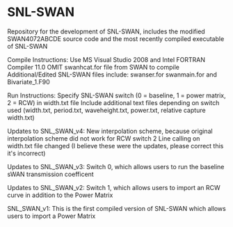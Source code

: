 SNL-SWAN
========

Repository for the development of SNL-SWAN, includes the modified SWAN4072ABCDE source code and the most 
recently compiled executable of SNL-SWAN


Compile Instructions:
	Use MS Visual Studio 2008 and Intel FORTRAN Compiler 11.0
	OMIT swanhcat.for file from SWAN to compile
	Additional/Edited SNL-SWAN files include: swanser.for swanmain.for and Bivariate_1.F90

Run Instructions:
	Specify SNL-SWAN switch (0 = baseline, 1 = power matrix, 2 = RCW) in width.txt file
	Include additional text files depending on switch used (width.txt, period.txt, 
		waveheight.txt, power.txt, relative capture width.txt)


Updates to SNL_SWAN_v4: 
	New interpolation scheme, because original interpolation scheme did not work for RCW switch 2
	Line calling on width.txt file changed 
	(I believe these were the updates, please correct this it's incorrect)

Updates to SNL_SWAN_v3: 
	Switch 0, which allows users to run the baseline sWAN transmission coefficent

Updates to SNL_SWAN_v2:
	Switch 1, which allows users to import an RCW curve in addition to the Power Matrix

SNL_SWAN_v1:
	This is the first compiled version of SNL-SWAN which allows users to import a Power Matrix
